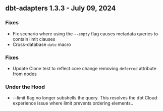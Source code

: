 ## dbt-adapters 1.3.3 - July 09, 2024

### Fixes

* Fix scenario where using the `--empty` flag causes metadata queries to contain limit clauses
* Cross-database `date` macro

### Fixes

* Update Clone test to reflect core change removing `deferred` attribute from nodes

### Under the Hood

* --limit flag no longer subshells the query. This resolves the dbt Cloud experience issue where limit prevents ordering elements..
